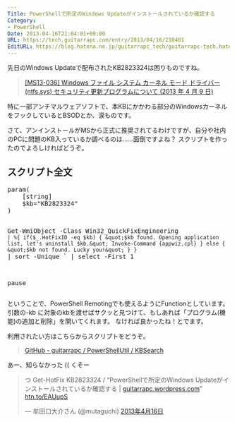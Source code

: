 ```yaml
---
Title: PowerShellで所定のWindows Updateがインストールされているか確認する
Category:
- PowerShell
Date: 2013-04-16T21:04:01+09:00
URL: https://tech.guitarrapc.com/entry/2013/04/16/210401
EditURL: https://blog.hatena.ne.jp/guitarrapc_tech/guitarrapc-tech.hatenablog.com/atom/entry/11696248318757675607
---
```


先日のWindows Updateで配布されたKB2823324は困りものですね。

<blockquote><a href="http://support.microsoft.com/kb/2823324/ja" target="_blank">[MS13-036] Windows ファイル システム カーネル モード ドライバー (ntfs.sys) セキュリティ更新プログラムについて (2013 年 4 月 9 日)</a></blockquote>

特に一部アンチマルウェアソフトで、本KBにかかわる部分のWindowsカーネルをフックしているとBSODとか、涙ものです。

さて、アンインストールがMSから正式に推奨されてるわけですが、自分や社内のPCに問題のKB入っているか調べるのは……面倒ですよね？
スクリプトを作ったのでよろしければどうぞ。



<h2>スクリプト全文</h2>
<pre class="brush: powershell">
param(
    [string]
    $kb=&quot;KB2823324&quot;
)


Get-WmiObject -Class Win32_QuickFixEngineering `
    | %{
        if($_.HotFixID -eq $kb)
        {
            &quot;$kb found. Opening application list, let's uninstall $kb.&quot;
            Invoke-Command {appwiz.cpl}
        }
        else
        {
            &quot;$kb not found. Lucky you!&quot;
        }
    } `
    | sort -Unique `
    | select -First 1

pause
</pre>

ということで、PowerShell Remotingでも使えるようにFunctionとしています。
引数の-kb に対象のkbを渡せばサクッと見つけて、もしあれば「プログラム(機能)の追加と削除」を開いてくれます。
なければ良かったね！とでます。

利用されたい方はこちらからスクリプトをどうぞ。
<blockquote><a href="https://github.com/guitarrapc/PowerShellUtil/tree/master/KBSearch" target="_blank">GitHub - guitarrapc / PowerShellUtil / KBSearch </a></blockquote>

あー、知らなかった (( くそー
<blockquote class="twitter-tweet" lang="ja"><p>つ Get-HotFix KB2823324 / “PowerShellで所定のWindows Updateがインストールされているか確認する | <a href="http://t.co/POsfuTWu2w" title="http://guitarrapc.wordpress.com">guitarrapc.wordpress.com</a>” <a href="http://t.co/QUlnn7Dhat" title="http://htn.to/EAUupS">htn.to/EAUupS</a></p>&mdash; 牟田口大介さん (@mutaguchi) <a href="https://twitter.com/mutaguchi/status/324279119875547137">2013年4月16日</a></blockquote>
